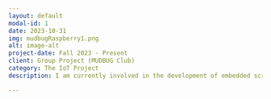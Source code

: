 ```yaml
---
layout: default
modal-id: 1
date: 2023-10-31
img: mudbugRaspberry1.png
alt: image-alt
project-date: Fall 2023 - Present
client: Group Project (MUDBUG Club)
category: The IoT Project
description: I am currently involved in the development of embedded scripting, hardware, and software to establish a resilient LoRaWAN network that connects Arduino devices and Raspberry Pi. I designed the entire network system, collaborating with a talented team focused on creating sensor modules powered by solar energy. Leveraging the LoRaWAN mesh network, our sensor modules transmit data to a Raspberry Pi, which then uploads the information to Google Firebase. I also developed a mobile app that tracks all the module devices deployed on farms, offering real-time and historical data visualization, including graphing functions. The primary goal of our project is to empower American farmers by enabling them to remotely monitor soil quality, automate plant watering, and generate valuable insights on compost and bacterial activity—all with minimal energy consumption. We are also exploring the integration of renewable energy sources, such as solar power, to further enhance the system's sustainability. It is important to note that this project is still ongoing.

---
```

